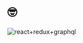 # 🤓
![react+redux+graphql](https://github.com/antyang/silver-broccoli/silver-broccoli/react-redux-graphql.png)
